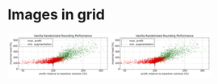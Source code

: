 # Images in grid


<img src="assets/img/Scatter.png" style="float:left;width:40%">
<img src="assets/img/Scatter.png" style="width:40%">
